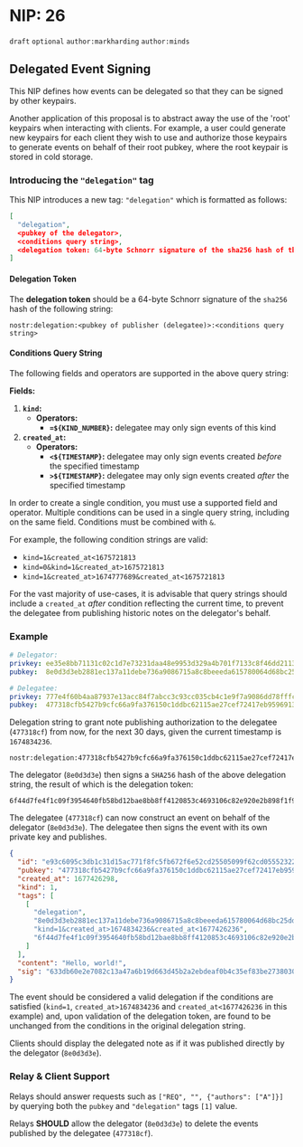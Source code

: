 # NIP: 26

`draft` `optional` `author:markharding` `author:minds`

## Delegated Event Signing

This NIP defines how events can be delegated so that they can be signed by other keypairs.

Another application of this proposal is to abstract away the use of the 'root' keypairs when interacting with clients.
For example, a user could generate new keypairs for each client they wish to use and authorize those keypairs to generate events on behalf of their root pubkey, where the root keypair is stored in cold storage.

### Introducing the `"delegation"` tag

This NIP introduces a new tag: `"delegation"` which is formatted as follows:

```json
[
  "delegation",
  <pubkey of the delegator>,
  <conditions query string>,
  <delegation token: 64-byte Schnorr signature of the sha256 hash of the delegation string>
]
```

#### Delegation Token

The **delegation token** should be a 64-byte Schnorr signature of the `sha256` hash of the following string:

```text
nostr:delegation:<pubkey of publisher (delegatee)>:<conditions query string>
```

#### Conditions Query String

The following fields and operators are supported in the above query string:

**Fields:**

1. **`kind`:**
    - **Operators:**
      - **`=${KIND_NUMBER}`:** delegatee may only sign events of this kind
2. **`created_at`:**
    - **Operators:**
      - **`<${TIMESTAMP}`:** delegatee may only sign events created _before_ the specified timestamp
      - **`>${TIMESTAMP}`:** delegatee may only sign events created _after_ the specified timestamp

In order to create a single condition, you must use a supported field and operator.
Multiple conditions can be used in a single query string, including on the same field.
Conditions must be combined with `&`.

For example, the following condition strings are valid:

- `kind=1&created_at<1675721813`
- `kind=0&kind=1&created_at>1675721813`
- `kind=1&created_at>1674777689&created_at<1675721813`

For the vast majority of use-cases, it is advisable that query strings should include a `created_at` _after_ condition reflecting the current time, to prevent the delegatee from publishing historic notes on the delegator's behalf.

### Example

```yaml
# Delegator:
privkey: ee35e8bb71131c02c1d7e73231daa48e9953d329a4b701f7133c8f46dd21139c
pubkey:  8e0d3d3eb2881ec137a11debe736a9086715a8c8beeeda615780064d68bc25dd

# Delegatee:
privkey: 777e4f60b4aa87937e13acc84f7abcc3c93cc035cb4c1e9f7a9086dd78fffce1
pubkey:  477318cfb5427b9cfc66a9fa376150c1ddbc62115ae27cef72417eb959691396
```

Delegation string to grant note publishing authorization to the delegatee (`477318cf`) from now, for the next 30 days, given the current timestamp is `1674834236`.

```text
nostr:delegation:477318cfb5427b9cfc66a9fa376150c1ddbc62115ae27cef72417eb959691396:kind=1&created_at>1674834236&created_at<1677426236
```

The delegator (`8e0d3d3e`) then signs a `SHA256` hash of the above delegation string, the result of which is the delegation token:

```text
6f44d7fe4f1c09f3954640fb58bd12bae8bb8ff4120853c4693106c82e920e2b898f1f9ba9bd65449a987c39c0423426ab7b53910c0c6abfb41b30bc16e5f524
```

The delegatee (`477318cf`) can now construct an event on behalf of the delegator (`8e0d3d3e`).
The delegatee then signs the event with its own private key and publishes.

```json
{
  "id": "e93c6095c3db1c31d15ac771f8fc5fb672f6e52cd25505099f62cd055523224f",
  "pubkey": "477318cfb5427b9cfc66a9fa376150c1ddbc62115ae27cef72417eb959691396",
  "created_at": 1677426298,
  "kind": 1,
  "tags": [
    [
      "delegation",
      "8e0d3d3eb2881ec137a11debe736a9086715a8c8beeeda615780064d68bc25dd",
      "kind=1&created_at>1674834236&created_at<1677426236",
      "6f44d7fe4f1c09f3954640fb58bd12bae8bb8ff4120853c4693106c82e920e2b898f1f9ba9bd65449a987c39c0423426ab7b53910c0c6abfb41b30bc16e5f524"
    ]
  ],
  "content": "Hello, world!",
  "sig": "633db60e2e7082c13a47a6b19d663d45b2a2ebdeaf0b4c35ef83be2738030c54fc7fd56d139652937cdca875ee61b51904a1d0d0588a6acd6168d7be2909d693"
}
```

The event should be considered a valid delegation if the conditions are satisfied (`kind=1`, `created_at>1674834236` and `created_at<1677426236` in this example) and, upon validation of the delegation token, are found to be unchanged from the conditions in the original delegation string.

Clients should display the delegated note as if it was published directly by the delegator (`8e0d3d3e`).

### Relay & Client Support

Relays should answer requests such as `["REQ", "", {"authors": ["A"]}]` by querying both the `pubkey` and `"delegation"` tags `[1]` value.

Relays **SHOULD** allow the delegator (`8e0d3d3e`) to delete the events published by the delegatee (`477318cf`).
